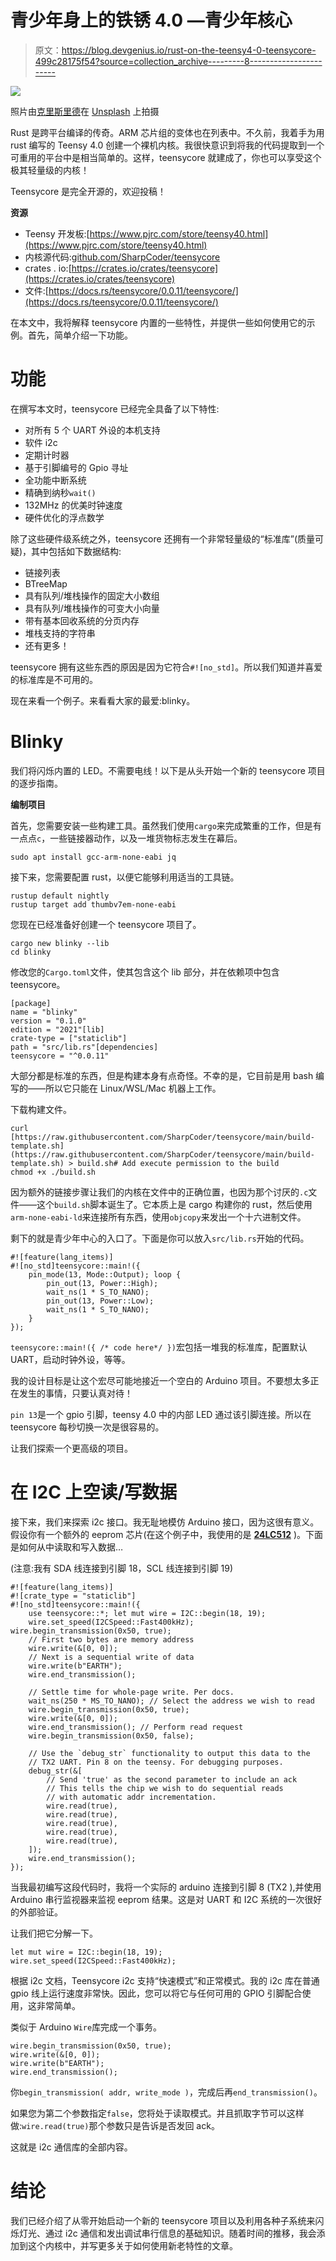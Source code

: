 # 青少年身上的铁锈 4.0 —青少年核心

> 原文：<https://blog.devgenius.io/rust-on-the-teensy4-0-teensycore-499c28175f54?source=collection_archive---------8----------------------->

![](img/3e8c43d8f1a7a8d254ad8de51c0918d8.png)

照片由[克里斯里德](https://unsplash.com/@cdr6934?utm_source=medium&utm_medium=referral)在 [Unsplash](https://unsplash.com?utm_source=medium&utm_medium=referral) 上拍摄

Rust 是跨平台编译的传奇。ARM 芯片组的变体也在列表中。不久前，我着手为用 rust 编写的 Teensy 4.0 创建一个裸机内核。我很快意识到将我的代码提取到一个可重用的平台中是相当简单的。这样，teensycore 就建成了，你也可以享受这个极其轻量级的内核！

Teensycore 是完全开源的，欢迎投稿！

**资源**

*   Teensy 开发板:[https://www.pjrc.com/store/teensy40.html](https://www.pjrc.com/store/teensy40.html)
*   内核源代码:[github.com/SharpCoder/teensycore](http://github.com/SharpCoder/teensycore)
*   crates . io:[https://crates.io/crates/teensycore](https://crates.io/crates/teensycore)
*   文件:[https://docs.rs/teensycore/0.0.11/teensycore/](https://docs.rs/teensycore/0.0.11/teensycore/)

在本文中，我将解释 teensycore 内置的一些特性，并提供一些如何使用它的示例。首先，简单介绍一下功能。

# **功能**

在撰写本文时，teensycore 已经完全具备了以下特性:

*   对所有 5 个 UART 外设的本机支持
*   软件 i2c
*   定期计时器
*   基于引脚编号的 Gpio 寻址
*   全功能中断系统
*   精确到纳秒`wait()`
*   132MHz 的优美时钟速度
*   硬件优化的浮点数学

除了这些硬件级系统之外，teensycore 还拥有一个非常轻量级的“标准库”(质量可疑)，其中包括如下数据结构:

*   链接列表
*   BTreeMap
*   具有队列/堆栈操作的固定大小数组
*   具有队列/堆栈操作的可变大小向量
*   带有基本回收系统的分页内存
*   堆栈支持的字符串
*   还有更多！

teensycore 拥有这些东西的原因是因为它符合`#![no_std]`。所以我们知道并喜爱的标准库是不可用的。

现在来看一个例子。来看看大家的最爱:blinky。

# Blinky

我们将闪烁内置的 LED。不需要电线！以下是从头开始一个新的 teensycore 项目的逐步指南。

**编制项目**

首先，您需要安装一些构建工具。虽然我们使用`cargo`来完成繁重的工作，但是有一点点`c`，一些链接器动作，以及一堆货物标志发生在幕后。

```
sudo apt install gcc-arm-none-eabi jq
```

接下来，您需要配置 rust，以便它能够利用适当的工具链。

```
rustup default nightly
rustup target add thumbv7em-none-eabi
```

您现在已经准备好创建一个 teensycore 项目了。

```
cargo new blinky --lib
cd blinky
```

修改您的`Cargo.toml`文件，使其包含这个 lib 部分，并在依赖项中包含 teensycore。

```
[package]
name = "blinky"
version = "0.1.0"
edition = "2021"[lib]
crate-type = ["staticlib"]
path = "src/lib.rs"[dependencies]
teensycore = "^0.0.11"
```

大部分都是标准的东西，但是构建本身有点奇怪。不幸的是，它目前是用 bash 编写的——所以它只能在 Linux/WSL/Mac 机器上工作。

下载构建文件。

```
curl [https://raw.githubusercontent.com/SharpCoder/teensycore/main/build-template.sh](https://raw.githubusercontent.com/SharpCoder/teensycore/main/build-template.sh) > build.sh# Add execute permission to the build 
chmod +x ./build.sh
```

因为额外的链接步骤让我们的内核在文件中的正确位置，也因为那个讨厌的`.c`文件——这个`build.sh`脚本诞生了。它本质上是 cargo 构建你的 rust，然后使用`arm-none-eabi-ld`来连接所有东西，使用`objcopy`来发出一个十六进制文件。

剩下的就是青少年中心的入口了。下面是你可以放入`src/lib.rs`开始的代码。

```
#![feature(lang_items)]
#![no_std]teensycore::main!({
    pin_mode(13, Mode::Output); loop {
        pin_out(13, Power::High);
        wait_ns(1 * S_TO_NANO);
        pin_out(13, Power::Low);
        wait_ns(1 * S_TO_NANO);
    }
});
```

`teensycore::main!({ /* code here*/ })`宏包括一堆我的标准库，配置默认 UART，启动时钟外设，等等。

我的设计目标是让这个宏尽可能地接近一个空白的 Arduino 项目。不要想太多正在发生的事情，只要认真对待！

`pin 13`是一个 gpio 引脚，teensy 4.0 中的内部 LED 通过该引脚连接。所以在 teensycore 每秒切换一次是很容易的。

让我们探索一个更高级的项目。

# 在 I2C 上空读/写数据

接下来，我们来探索 i2c 接口。我无耻地模仿 Arduino 接口，因为这很有意义。假设你有一个额外的 eeprom 芯片(在这个例子中，我使用的是 [**24LC512**](https://ww1.microchip.com/downloads/aemDocuments/documents/MPD/ProductDocuments/DataSheets/24AA512-24LC512-24FC512-512K-Bit-I2C-Serial-EEPROM-20001754Q.pdf) )。下面是如何从中读取和写入数据…

(注意:我有 SDA 线连接到引脚 18，SCL 线连接到引脚 19)

```
#![feature(lang_items)]
#![crate_type = "staticlib"]
#![no_std]teensycore::main!({
    use teensycore::*; let mut wire = I2C::begin(18, 19);
    wire.set_speed(I2CSpeed::Fast400kHz); wire.begin_transmission(0x50, true);
    // First two bytes are memory address
    wire.write(&[0, 0]);
    // Next is a sequential write of data
    wire.write(b"EARTH");
    wire.end_transmission();

    // Settle time for whole-page write. Per docs.
    wait_ns(250 * MS_TO_NANO); // Select the address we wish to read
    wire.begin_transmission(0x50, true);
    wire.write(&[0, 0]);
    wire.end_transmission(); // Perform read request
    wire.begin_transmission(0x50, false);

    // Use the `debug_str` functionality to output this data to the
    // TX2 UART. Pin 8 on the teensy. For debugging purposes.
    debug_str(&[
        // Send 'true' as the second parameter to include an ack
        // This tells the chip we wish to do sequential reads
        // with automatic addr incrementation.
        wire.read(true),
        wire.read(true),
        wire.read(true),
        wire.read(true),
        wire.read(true),
    ]);
    wire.end_transmission();
});
```

当我最初编写这段代码时，我将一个实际的 arduino 连接到引脚 8 (TX2 ),并使用 Arduino 串行监视器来监视 eeprom 结果。这是对 UART 和 I2C 系统的一次很好的外部验证。

让我们把它分解一下。

```
let mut wire = I2C::begin(18, 19);
wire.set_speed(I2CSpeed::Fast400kHz);
```

根据 i2c 文档，Teensycore i2c 支持“快速模式”和正常模式。我的 i2c 库在普通 gpio 线上运行速度非常快。因此，您可以将它与任何可用的 GPIO 引脚配合使用，这非常简单。

类似于 Arduino `Wire`库完成一个事务。

```
wire.begin_transmission(0x50, true);
wire.write(&[0, 0]);
wire.write(b"EARTH");
wire.end_transmission();
```

你`begin_transmission( addr, write_mode )`，完成后再`end_transmission()`。

如果您为第二个参数指定`false`，您将处于读取模式。并且抓取字节可以这样做:`wire.read(true)`那个参数只是告诉是否发回 ack。

这就是 i2c 通信库的全部内容。

# 结论

我们已经介绍了从零开始启动一个新的 teensycore 项目以及利用各种子系统来闪烁灯光、通过 i2c 通信和发出调试串行信息的基础知识。随着时间的推移，我会添加到这个内核中，并写更多关于如何使用新老特性的文章。
